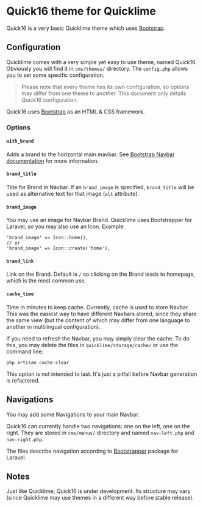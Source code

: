 # Quick16 theme for Quicklime

Quick16 is a very basic Quicklime theme which uses [Bootstrap](http://getbootstrap.com).

## Configuration

Quicklime comes with a very simple yet easy to use theme, named Quick16.  
Obviously you will find it in `cms/themes/` directory. The `config.php` allows you to set some specific configuration.

> Please note that every theme has its own configuration, so options may differ from one theme to another. This document only details Quick16 configuration.

Quick16 uses [Bootstrap](http://getbootstrap.com) as an HTML & CSS framework.

### Options

#### `with_brand`

Adds a brand to the horizontal main mavbar. See [Bootstrap Navbar documentation](http://getbootstrap.com/components/#navbar) for more information.

#### `brand_title`

Title for Brand in Navbar. If an `brand_image` is specified, `brand_title` will be used as alternative text for that image (`alt` attribute).

#### `brand_image`

You may use an image for Navbar Brand. Quicklime uses Bootstrapper for Laravel, so you may also use an Icon. Example:

```
'brand_image' => Icon::home(),
// or
'brand_image' => Icon::create('home'),
```

#### `brand_link`

Link on the Brand. Default is `/` so clicking on the Brand leads to homepage, which is the most common use.

#### `cache_time`

Time in minutes to keep cache. Currently, cache is used to store Navbar. This was the easiest way to have different Navbars stored, since they share the same view (but the content of which may differ from one language to another in multilingual configuration).

If you need to refresh the Navbar, you may simply clear the cache. To do this, you may delete the files in `quicklime/storage/cache/` or use the command line:

```
php artisan cache:clear
```

This option is not intended to last. It's just a pitfall before Navbar generation is refactored.

## Navigations

You may add some Navigations to your main Navbar.

Quick16 can currently handle two navigations: one on the left, one on the right. They are stored in `cms/menus/` directory and named `nav-left.php` and `nav-right.php`.

The files describe navigation according to [Bootstrapper](http://bootstrapper.eu1.frbit.net/) package for Laravel.

## Notes

Just like Quicklime, Quick16 is under development. Its structure may vary (since Quicklime may use themes in a different way before stable release).
